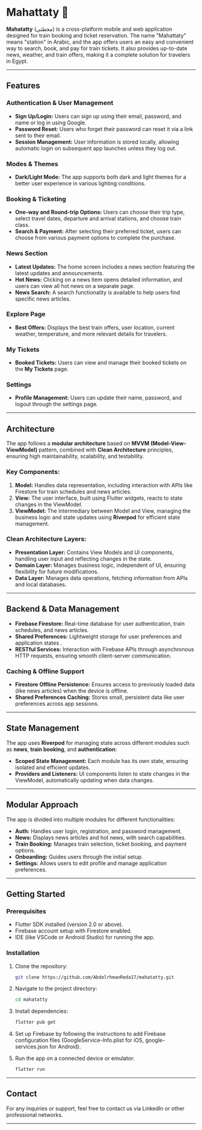 # Mahattaty 🚉

**Mahatatty** (محطتي) is a cross-platform mobile and web application designed for train booking and ticket reservation. The name "Mahattaty" means "station" in Arabic, and the app offers users an easy and convenient way to search, book, and pay for train tickets. It also provides up-to-date news, weather, and train offers, making it a complete solution for travelers in Egypt.

---

## Features

### Authentication & User Management
- **Sign Up/Login:** Users can sign up using their email, password, and name or log in using Google.
- **Password Reset:** Users who forget their password can reset it via a link sent to their email.
- **Session Management:** User information is stored locally, allowing automatic login on subsequent app launches unless they log out.

### Modes & Themes
- **Dark/Light Mode:** The app supports both dark and light themes for a better user experience in various lighting conditions.

### Booking & Ticketing
- **One-way and Round-trip Options:** Users can choose their trip type, select travel dates, departure and arrival stations, and choose train class.
- **Search & Payment:** After selecting their preferred ticket, users can choose from various payment options to complete the purchase.

### News Section
- **Latest Updates:** The home screen includes a news section featuring the latest updates and announcements.
- **Hot News:** Clicking on a news item opens detailed information, and users can view all hot news on a separate page.
- **News Search:** A search functionality is available to help users find specific news articles.

### Explore Page
- **Best Offers:** Displays the best train offers, user location, current weather, temperature, and more relevant details for travelers.

### My Tickets
- **Booked Tickets:** Users can view and manage their booked tickets on the **My Tickets** page.

### Settings
- **Profile Management:** Users can update their name, password, and logout through the settings page.

---

## Architecture

The app follows a **modular architecture** based on **MVVM (Model-View-ViewModel)** pattern, combined with **Clean Architecture** principles, ensuring high maintainability, scalability, and testability.

### Key Components:
1. **Model:** Handles data representation, including interaction with APIs like Firestore for train schedules and news articles.
2. **View:** The user interface, built using Flutter widgets, reacts to state changes in the ViewModel.
3. **ViewModel:** The intermediary between Model and View, managing the business logic and state updates using **Riverpod** for efficient state management.

### Clean Architecture Layers:
- **Presentation Layer:** Contains View Models and UI components, handling user input and reflecting changes in the state.
- **Domain Layer:** Manages business logic, independent of UI, ensuring flexibility for future modifications.
- **Data Layer:** Manages data operations, fetching information from APIs and local databases.

---

## Backend & Data Management

- **Firebase Firestore:** Real-time database for user authentication, train schedules, and news articles.
- **Shared Preferences:** Lightweight storage for user preferences and application states .
- **RESTful Services:** Interaction with Firebase APIs through asynchronous HTTP requests, ensuring smooth client-server communication.

### Caching & Offline Support
- **Firestore Offline Persistence:** Ensures access to previously loaded data (like news articles) when the device is offline.
- **Shared Preferences Caching:** Stores small, persistent data like user preferences across app sessions.

---

## State Management

The app uses **Riverpod** for managing state across different modules such as **news**, **train booking**, and **authentication**:
- **Scoped State Management:** Each module has its own state, ensuring isolated and efficient updates.
- **Providers and Listeners:** UI components listen to state changes in the ViewModel, automatically updating when data changes.

---

## Modular Approach

The app is divided into multiple modules for different functionalities:
- **Auth:** Handles user login, registration, and password management.
- **News:** Displays news articles and hot news, with search capabilities.
- **Train Booking:** Manages train selection, ticket booking, and payment options.
- **Onboarding:** Guides users through the initial setup.
- **Settings:** Allows users to edit profile and manage application preferences.

---

## Getting Started

### Prerequisites
- Flutter SDK installed (version 2.0 or above).
- Firebase account setup with Firestore enabled.
- IDE (like VSCode or Android Studio) for running the app.

### Installation

1. Clone the repository:
    ```bash
    git clone https://github.com/AbdelrhmanReda17/mahatatty.git
    ```

2. Navigate to the project directory:
    ```bash
    cd mahatatty
    ```

3. Install dependencies:
    ```bash
    flutter pub get
    ```

4. Set up Firebase by following the instructions to add Firebase configuration files (GoogleService-Info.plist for iOS, google-services.json for Android).

5. Run the app on a connected device or emulator:
    ```bash
    flutter run
    ```

---

## Contact

For any inquiries or support, feel free to contact us via LinkedIn or other professional networks.

---
